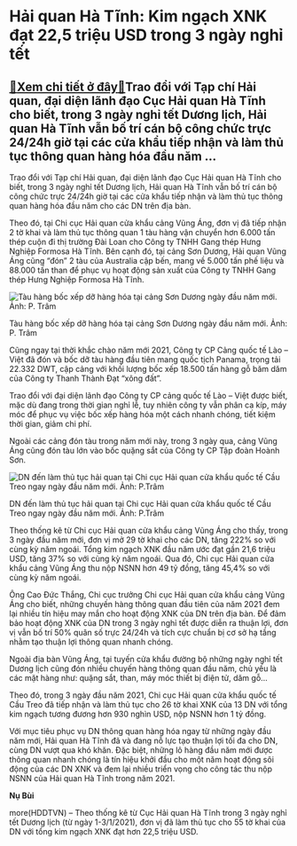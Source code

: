 Hải quan Hà Tĩnh: Kim ngạch XNK đạt 22,5 triệu USD trong 3 ngày nghỉ tết
========================================================================

[:gift:Xem chi tiết ở đây:gift:](https://hddtvn.com/hai-quan-ha-tinh-kim-ngach-xnk-dat-225-trieu-usd-trong-3-ngay-nghi-tet/)Trao đổi với Tạp chí Hải quan, đại diện lãnh đạo Cục Hải quan Hà Tĩnh cho biết, trong 3 ngày nghỉ tết Dương lịch, Hải quan Hà Tĩnh vẫn bố trí cán bộ công chức trực 24/24h giờ tại các cửa khẩu tiếp nhận và làm thủ tục thông quan hàng hóa đầu năm …
------------------------------------------------------------------------------------------------------------------------------------------------------------------------------------------------------------------------------------------------------


Trao đổi với Tạp chí Hải quan, đại diện lãnh đạo Cục Hải quan Hà Tĩnh cho biết, trong 3 ngày nghỉ tết Dương lịch, Hải quan Hà Tĩnh vẫn bố trí cán bộ công chức trực 24/24h giờ tại các cửa khẩu tiếp nhận và làm thủ tục thông quan hàng hóa đầu năm cho các DN trên địa bàn.


Theo đó, tại Chi cục Hải quan cửa khẩu cảng Vũng Áng, đơn vị đã tiếp nhận 2 tờ khai và làm thủ tục thông quan 1 tàu hàng vận chuyển hơn 6.000 tấn thép cuộn đi thị trường Đài Loan cho Công ty TNHH Gang thép Hưng Nghiệp Formosa Hà Tĩnh. Bên cạnh đó, tại cảng Sơn Dương, Hải quan Vũng Áng cũng “đón” 2 tàu của Australia cập bến, mang về 5.000 tấn phế liệu và 88.000 tấn than để phục vụ hoạt động sản xuất của Công ty TNHH Gang thép Hưng Nghiệp Formosa Hà Tĩnh.





![Tàu hàng bốc xếp dỡ hàng hóa tại cảng Sơn Dương ngày đầu năm mới. Ảnh: P. Trâm](https://hddtvn.com/wp-content/uploads/2021/01/tau_hang.jpg "Tàu hàng bốc xếp dỡ hàng hóa tại cảng Sơn Dương ngày đầu năm mới. Ảnh: P. Trâm")


Tàu hàng bốc xếp dỡ hàng hóa tại cảng Sơn Dương ngày đầu năm mới. Ảnh: P. Trâm



Cũng ngay tại thời khắc chào năm mới 2021, Công ty CP Cảng quốc tế Lào – Việt đã đón và bốc dỡ tàu hàng đầu tiên mang quốc tịch Panama, trọng tải 22.332 DWT, cập cảng với khối lượng bốc xếp 18.500 tấn hàng gỗ băm dăm của Công ty Thanh Thành Đạt “xông đất”.


Trao đổi với đại diện lãnh đạo Công ty CP cảng quốc tế Lào – Việt được biết, mặc dù đang trong thời gian nghỉ lễ, tuy nhiên công ty vẫn phân ca kíp, máy móc để phục vụ việc bốc xếp hàng hóa một cách nhanh chóng, tiết kiệm thời gian, giảm chi phí.


Ngoài các cảng đón tàu trong năm mới này, trong 3 ngày qua, cảng Vũng Áng cũng đón tàu lớn vào bốc quặng sắt của Công ty CP Tập đoàn Hoành Sơn.





![DN đến làm thủ tục hải quan tại Chi cục Hải quan cửa khẩu quốc tế Cầu Treo ngay ngày đầu năm mới. Ảnh: P.Trâm](https://hddtvn.com/wp-content/uploads/2021/01/cau_treo.jpg "DN đến làm thủ tục hải quan tại Chi cục Hải quan cửa khẩu quốc tế Cầu Treo ngay ngày đầu năm mới. Ảnh: P.Trâm")


DN đến làm thủ tục hải quan tại Chi cục Hải quan cửa khẩu quốc tế Cầu Treo ngay ngày đầu năm mới. Ảnh: P.Trâm



Theo thống kê từ Chi cục Hải quan cửa khẩu cảng Vũng Áng cho thấy, trong 3 ngày đầu năm mới, đơn vị mở 29 tờ khai cho các DN, tăng 222% so với cùng kỳ năm ngoái. Tổng kim ngạch XNK đầu năm ước đạt gần 21,6 triệu USD, tăng 37% so với cùng kỳ năm ngoái. Qua đó, Chi cục Hải quan cửa khẩu cảng Vũng Áng thu nộp NSNN hơn 49 tỷ đồng, tăng 45,4% so với cùng kỳ năm ngoái.


Ông Cao Đức Thắng, Chi cục trưởng Chi cục Hải quan cửa khẩu cảng Vũng Áng cho biết, những chuyến hàng thông quan đầu tiên của năm 2021 đem lại nhiều tín hiệu may mắn cho hoạt động XNK của DN trên địa bàn. Để đảm bảo hoạt động XNK của DN trong 3 ngày nghỉ tết được diễn ra thuận lợi, đơn vị vẫn bố trí 50% quân số trực 24/24h và tích cực chuẩn bị cơ sở hạ tầng nhằm tạo thuận lợi thông quan nhanh chóng.


Ngoài địa bàn Vũng Áng, tại tuyến cửa khẩu đường bộ những ngày nghỉ tết Dương lịch cũng đón nhiều chuyến hàng thông quan đầu năm, chủ yếu là các mặt hàng như: quặng sắt, than, máy móc thiết bị điện tử, dăm gỗ…


Theo đó, trong 3 ngày đầu năm 2021, Chi cục Hải quan cửa khẩu quốc tế Cầu Treo đã tiếp nhận và làm thủ tục cho 26 tờ khai XNK của 13 DN với tổng kim ngạch tương đương hơn 930 nghìn USD, nộp NSNN hơn 1 tỷ đồng.


Với mục tiêu phục vụ DN thông quan hàng hóa ngay từ những ngày đầu năm mới, Hải quan Hà Tĩnh đã và đang nỗ lực tạo thuận lợi tối đa cho DN, cùng DN vượt qua khó khăn. Đặc biệt, những lô hàng đầu năm mới được thông quan nhanh chóng là tín hiệu khởi đầu cho một năm hoạt động sôi động của các DN XNK và đem lại nhiều triển vọng cho công tác thu nộp NSNN của Hải quan Hà Tĩnh trong năm 2021.




**Nụ Bùi**



more(HDDTVN) – Theo thống kê từ Cục Hải quan Hà Tĩnh trong 3 ngày nghỉ tết Dương lịch (từ ngày 1-3/1/2021), đơn vị đã làm thủ tục cho 55 tờ khai của DN với tổng kim ngạch XNK đạt hơn 22,5 triệu USD.

